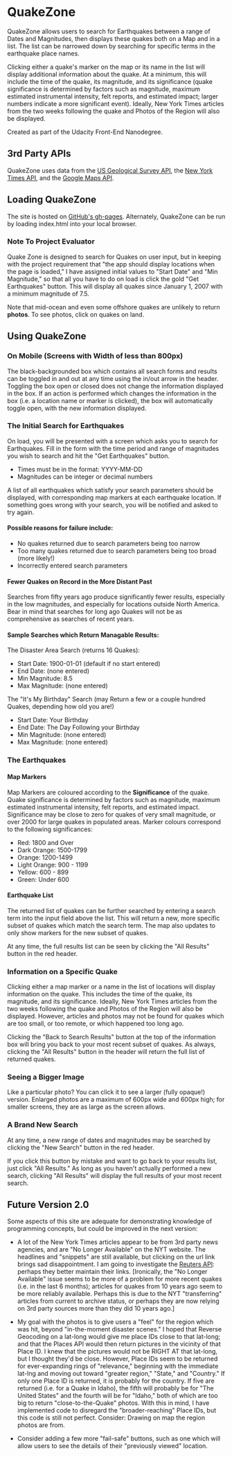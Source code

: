 # QuakeZone

QuakeZone allows users to search for Earthquakes between a range of Dates and Magnitudes, then displays these quakes both on a Map and in a list. The list can be narrowed down by searching for specific terms in the earthquake place names.

Clicking either a quake's marker on the map or its name in the list will display additional information about the quake. At a minimum, this will include the time of the quake, its magnitude, and its significance (quake significance is determined by factors such as magnitude, maximum estimated instrumental intensity, felt reports, and estimated impact; larger numbers indicate a more significant event). Ideally, New York Times articles from the two weeks following the quake and Photos of the Region will also be displayed.

Created as part of the Udacity Front-End Nanodegree.

## 3rd Party APIs

QuakeZone uses data from the [US Geological Survey API](https://earthquake.usgs.gov/fdsnws/event/1/), the [New York Times API](https://developer.nytimes.com/), and the [Google Maps API](https://developers.google.com/maps/).

## Loading QuakeZone

The site is hosted on [GitHub's gh-pages](https://angelaroth.github.io/Earthquake_Map/). Alternately, QuakeZone can be run by loading index.html into your local browser.

### Note To Project Evaluator

Quake Zone is designed to search for Quakes on user input, but in keeping with the project requirement that "the app should display locations when the page is loaded," I have assigned initial values to "Start Date" and "Min Magnitude," so that all you have to do on load is click the gold "Get Earthquakes" button. This will display all quakes since January 1, 2007 with a minimum magnitude of 7.5.

Note that mid-ocean and even some offshore quakes are unlikely to return **photos**. To see photos, click on quakes on land.

## Using QuakeZone

### On Mobile (Screens with Width of less than 800px)

The black-backgrounded box which contains all search forms and results can be toggled in and out at any time using the in/out arrow in the header. Toggling the box open or closed does not change the information displayed in the box. If an action is performed which changes the information in the box (i.e. a location name or marker is clicked), the box will automatically toggle open, with the new information displayed.

### The Initial Search for Earthquakes

On load, you will be presented with a screen which asks you to search for Earthquakes. Fill in the form with the time period and range of magnitudes you wish to search and hit the "Get Earthquakes" button.

* Times must be in the format: YYYY-MM-DD
* Magnitudes can be integer or decimal numbers

A list of all earthquakes which satisfy your search parameters should be displayed, with corresponding map markers at each earthquake location. If something goes wrong with your search, you will be notified and asked to try again.

#### Possible reasons for failure include:

* No quakes returned due to search parameters being too narrow
* Too many quakes returned due to search parameters being too broad (more likely!)
* Incorrectly entered search parameters

#### Fewer Quakes on Record in the More Distant Past

Searches from fifty years ago produce significantly fewer results, especially in the low magnitudes, and especially for locations outside North America. Bear in mind that searches for long ago Quakes will not be as comprehensive as searches of recent years.

#### Sample Searches which Return Managable Results:

The Disaster Area Search (returns 16 Quakes):

* Start Date: 1900-01-01 (default if no start entered)
* End Date: (none entered)
* Min Magnitude: 8.5
* Max Magnitude: (none entered)

The "It's My Birthday" Search (may Return a few or a couple hundred Quakes, depending how old you are!)

* Start Date: Your Birthday
* End Date: The Day Following your Birthday
* Min Magnitude: (none entered)
* Max Magnitude: (none entered)

### The Earthquakes

#### Map Markers

Map Markers are coloured according to the **Significance** of the quake. Quake significance is determined by factors such as magnitude, maximum estimated instrumental intensity, felt reports, and estimated impact. Significance may be close to zero for quakes of very small magnitude, or over 2000 for large quakes in populated areas. Marker colours correspond to the following significances:

* Red: 1800 and Over
* Dark Orange: 1500-1799
* Orange: 1200-1499
* Light Orange: 900 - 1199
* Yellow: 600 - 899
* Green: Under 600

#### Earthquake List

The returned list of quakes can be further searched by entering a search term into the input field above the list. This will return a new, more specific subset of quakes which match the search term. The map also updates to only show markers for the new subset of quakes.

At any time, the full results list can be seen by clicking the "All Results" button in the red header.

### Information on a Specific Quake

Clicking either a map marker or a name in the list of locations will display information on the quake. This includes the time of the quake, its magnitude, and its significance. Ideally, New York Times articles from the two weeks following the quake and Photos of the Region will also be displayed. However, articles and photos may not be found for quakes which are too small, or too remote, or which happened too long ago.

Clicking the "Back to Search Results" button at the top of the information box will bring you back to your most recent subset of quakes. As always, clicking the "All Results" button in the header will return the full list of returned quakes.

### Seeing a Bigger Image

Like a particular photo? You can click it to see a larger (fully opaque!) version. Enlarged photos are a maximum of 600px wide and 600px high; for smaller screens, they are as large as the screen allows.

### A Brand New Search

At any time, a new range of dates and magnitudes may be searched by clicking the "New Search" button in the red header.

If you click this button by mistake and want to go back to your results list, just click "All Results." As long as you haven't actually performed a new search, clicking "All Results" will display the full results of your most recent search.

## Future Version 2.0

Some aspects of this site are adequate for demonstrating knowledge of programming concepts, but could be improved in the next version:

* A lot of the New York Times articles appear to be from 3rd party news agencies, and are "No Longer Available" on the NYT website. The headlines and "snippets" are still available, but clicking on the url link brings sad disappointment. I am going to investigate the [Reuters API](https://newsapi.org/reuters-api): perhaps they better maintain their links.  [Ironically, the "No Longer Available" issue seems to be more of a problem for more recent quakes (i.e. in the last 6 months); articles for quakes from 10 years ago seem to be more reliably available. Perhaps this is due to the NYT "transferring" articles from current to archive status, or perhaps they are now relying on 3rd party sources more than they did 10 years ago.]

* My goal with the photos is to give users a "feel" for the region which was hit, beyond "in-the-moment disaster scenes." I hoped that Reverse Geocoding on a lat-long would give me place IDs close to that lat-long; and that the Places API would then return pictures in the vicinity of that Place ID.  I knew that the pictures would not be RIGHT AT that lat-long, but I thought they'd be close. However, Place IDs seem to be returned for ever-expanding rings of "relevance," beginning with the immediate lat-lng and moving out toward "greater region," "State," and "Country." If only one Place ID is returned, it is probably for the country. If five are returned (i.e. for a Quake in Idaho), the fifth will probably be for "The United States" and the fourth will be for "Idaho," both of which are too big to return "close-to-the-Quake" photos. With this in mind, I have implemented code to disregard the "broader-reaching" Place IDs, but this code is still not perfect. Consider: Drawing on map the region photos are from.

* Consider adding a few more "fail-safe" buttons, such as one which will allow users to see the details of their "previously viewed" location.

